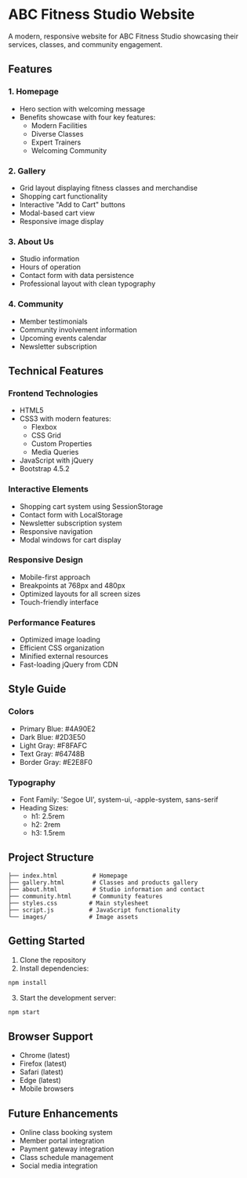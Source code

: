 # ABC Fitness Studio Website

A modern, responsive website for ABC Fitness Studio showcasing their services, classes, and community engagement.

## Features

### 1. Homepage
- Hero section with welcoming message
- Benefits showcase with four key features:
  - Modern Facilities
  - Diverse Classes
  - Expert Trainers
  - Welcoming Community

### 2. Gallery
- Grid layout displaying fitness classes and merchandise
- Shopping cart functionality
- Interactive "Add to Cart" buttons
- Modal-based cart view
- Responsive image display

### 3. About Us
- Studio information
- Hours of operation
- Contact form with data persistence
- Professional layout with clean typography

### 4. Community
- Member testimonials
- Community involvement information
- Upcoming events calendar
- Newsletter subscription

## Technical Features

### Frontend Technologies
- HTML5
- CSS3 with modern features:
  - Flexbox
  - CSS Grid
  - Custom Properties
  - Media Queries
- JavaScript with jQuery
- Bootstrap 4.5.2

### Interactive Elements
- Shopping cart system using SessionStorage
- Contact form with LocalStorage
- Newsletter subscription system
- Responsive navigation
- Modal windows for cart display

### Responsive Design
- Mobile-first approach
- Breakpoints at 768px and 480px
- Optimized layouts for all screen sizes
- Touch-friendly interface

### Performance Features
- Optimized image loading
- Efficient CSS organization
- Minified external resources
- Fast-loading jQuery from CDN

## Style Guide

### Colors
- Primary Blue: #4A90E2
- Dark Blue: #2D3E50
- Light Gray: #F8FAFC
- Text Gray: #64748B
- Border Gray: #E2E8F0

### Typography
- Font Family: 'Segoe UI', system-ui, -apple-system, sans-serif
- Heading Sizes:
  - h1: 2.5rem
  - h2: 2rem
  - h3: 1.5rem

## Project Structure
```
├── index.html          # Homepage
├── gallery.html        # Classes and products gallery
├── about.html          # Studio information and contact
├── community.html      # Community features
├── styles.css         # Main stylesheet
├── script.js          # JavaScript functionality
└── images/            # Image assets
```

## Getting Started

1. Clone the repository
2. Install dependencies:
```bash
npm install
```
3. Start the development server:
```bash
npm start
```

## Browser Support
- Chrome (latest)
- Firefox (latest)
- Safari (latest)
- Edge (latest)
- Mobile browsers

## Future Enhancements
- Online class booking system
- Member portal integration
- Payment gateway integration
- Class schedule management
- Social media integration